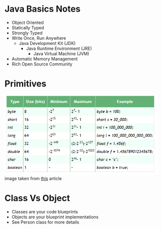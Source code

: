 # Java Basics Notes
- Object Oriented
- Statically Typed
- Strongly Typed
- Write Once, Run Anywhere
  - Java Development Kit (JDK)
    - Java Runtime Environment (JRE)
      - Java Virtual Machine (JVM)
- Automatic Memory Management
- Rich Open Source Community

# Primitives
![java primitives](primitives.png)
image taken from [this](https://www.baeldung.com/java-primitives#:~:text=The%20primitive%20data%20types%20have%20size%20limits.%20But%20what%20happens) article

# Class Vs Object
- Classes are your code blueprints
- Objects are your blueprint implementations
- See Person class for more details